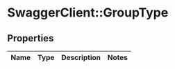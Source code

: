# SwaggerClient::GroupType

## Properties
Name | Type | Description | Notes
------------ | ------------- | ------------- | -------------


